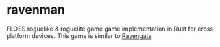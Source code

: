 # ravenman
FLOSS roguelike &amp; roguelite game game implementation in Rust for cross platform devices.
This game is similar to [Ravengate](https://gitlab.com/ygingras/revengate)